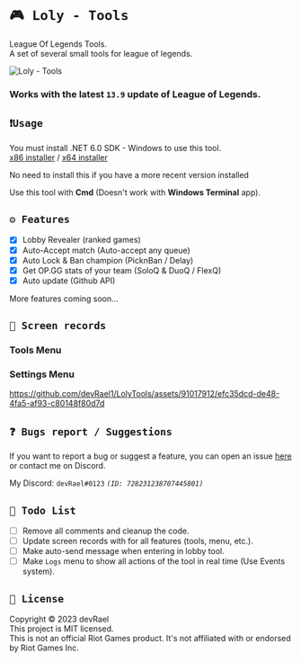 ﻿# `🎮 Loly - Tools`

League Of Legends Tools.<br>
A set of several small tools for league of legends.

![Loly - Tools](https://i.imgur.com/50UXcVL.png)

### Works with the latest `13.9` update of League of Legends.

## `❗Usage`

You must install .NET 6.0 SDK - Windows to use this tool.<br>
[x86 installer](https://dotnet.microsoft.com/en-us/download/dotnet/thank-you/sdk-6.0.408-windows-x86-installer) /
[x64 installer](https://dotnet.microsoft.com/en-us/download/dotnet/thank-you/sdk-6.0.408-windows-x64-installer)

No need to install this if you have a more recent version installed<br>

Use this tool with **Cmd** (Doesn't work with **Windows Terminal** app).<br>

## `⚙️ Features`

- [x] Lobby Revealer (ranked games)
- [x] Auto-Accept match (Auto-accept any queue)
- [x] Auto Lock & Ban champion (PicknBan / Delay)
- [x] Get OP.GG stats of your team (SoloQ & DuoQ / FlexQ)
- [x] Auto update (Github API)

More features coming soon...

## `🎥 Screen records`

### Tools Menu

### Settings Menu
https://github.com/devRael1/LolyTools/assets/91017912/efc35dcd-de48-4fa5-af93-c80148f80d7d

## `❓ Bugs report / Suggestions`

If you want to report a bug or suggest a feature, you can open an
issue [here](https://github.com/devRael1/LolyTools/issues) or contact me on Discord.

My Discord: `devRael#0123` *`(ID: 728231238707445801)`*

## `🧾 Todo List`

- [ ] Remove all comments and cleanup the code.
- [ ] Update screen records with for all features (tools, menu, etc.).
- [ ] Make auto-send message when entering in lobby tool.
- [ ] Make `Logs` menu to show all actions of the tool in real time (Use Events system).

## `📝 License`

Copyright © 2023 devRael<br>
This project is MIT licensed.<br>
This is not an official Riot Games product. It's not affiliated with or endorsed by Riot Games Inc.
